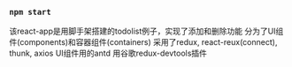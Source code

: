 
### `npm start`


该react-app是用脚手架搭建的todolist例子，实现了添加和删除功能
分为了UI组件(components)和容器组件(containers)
采用了redux, react-reux(connect), thunk, axios
UI组件用的antd
用谷歌redux-devtools插件


